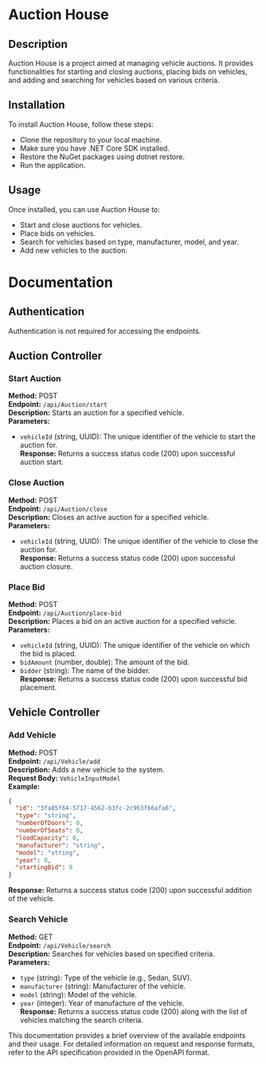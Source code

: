 
# Auction House
## Description
Auction House is a project aimed at managing vehicle auctions. It provides functionalities for starting and closing auctions, placing bids on vehicles, and adding and searching for vehicles based on various criteria.

## Installation
To install Auction House, follow these steps:
- Clone the repository to your local machine.
- Make sure you have .NET Core SDK installed.
- Restore the NuGet packages using dotnet restore.
- Run the application.

## Usage
Once installed, you can use Auction House to:
- Start and close auctions for vehicles.
- Place bids on vehicles.
- Search for vehicles based on type, manufacturer, model, and year.
- Add new vehicles to the auction.

# Documentation
## Authentication
Authentication is not required for accessing the endpoints.


## Auction Controller  

### Start Auction  
**Method:** POST  
**Endpoint:** `/api/Auction/start`  
**Description:** Starts an auction for a specified vehicle.  
**Parameters:**
- `vehicleId` (string, UUID): The unique identifier of the vehicle to start the auction for.  
**Response:** Returns a success status code (200) upon successful auction start.


### Close Auction  
**Method:** POST  
**Endpoint:** `/api/Auction/close`  
**Description:** Closes an active auction for a specified vehicle.  
**Parameters:**
- `vehicleId` (string, UUID): The unique identifier of the vehicle to close the auction for.  
**Response:** Returns a success status code (200) upon successful auction closure.



### Place Bid  
**Method:** POST  
**Endpoint:** `/api/Auction/place-bid`  
**Description:** Places a bid on an active auction for a specified vehicle.  
**Parameters:**
- `vehicleId` (string, UUID): The unique identifier of the vehicle on which the bid is placed.
- `bidAmount` (number, double): The amount of the bid.
- `bidder` (string): The name of the bidder.  
**Response:** Returns a success status code (200) upon successful bid placement.




## Vehicle Controller

### Add Vehicle  
**Method:** POST  
**Endpoint:** `/api/Vehicle/add`  
**Description:** Adds a new vehicle to the system.  
**Request Body:** `VehicleInputModel`  
**Example:**  
```json
{
  "id": "3fa85f64-5717-4562-b3fc-2c963f66afa6",
  "type": "string",
  "numberOfDoors": 0,
  "numberOfSeats": 0,
  "loadCapacity": 0,
  "manufacturer": "string",
  "model": "string",
  "year": 0,
  "startingBid": 0
}
```
**Response:** Returns a success status code (200) upon successful addition of the vehicle.  


### Search Vehicle
**Method:** GET  
**Endpoint:** `/api/Vehicle/search`  
**Description:** Searches for vehicles based on specified criteria.  
**Parameters:**
- `type` (string): Type of the vehicle (e.g., Sedan, SUV).
- `manufacturer` (string): Manufacturer of the vehicle.
- `model` (string): Model of the vehicle.
- `year` (integer): Year of manufacture of the vehicle.  
**Response:** Returns a success status code (200) along with the list of vehicles matching the search criteria.

This documentation provides a brief overview of the available endpoints and their usage. For detailed information on request and response formats, refer to the API specification provided in the OpenAPI format.
